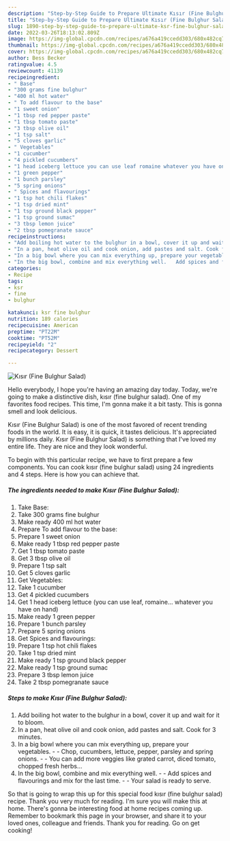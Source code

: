 ```yaml
---
description: "Step-by-Step Guide to Prepare Ultimate Kısır (Fine Bulghur Salad)"
title: "Step-by-Step Guide to Prepare Ultimate Kısır (Fine Bulghur Salad)"
slug: 1890-step-by-step-guide-to-prepare-ultimate-ksr-fine-bulghur-salad
date: 2022-03-26T18:13:02.809Z
image: https://img-global.cpcdn.com/recipes/a676a419ccedd303/680x482cq70/kisir-fine-bulghur-salad-recipe-main-photo.jpg
thumbnail: https://img-global.cpcdn.com/recipes/a676a419ccedd303/680x482cq70/kisir-fine-bulghur-salad-recipe-main-photo.jpg
cover: https://img-global.cpcdn.com/recipes/a676a419ccedd303/680x482cq70/kisir-fine-bulghur-salad-recipe-main-photo.jpg
author: Bess Becker
ratingvalue: 4.5
reviewcount: 41139
recipeingredient:
- " Base"
- "300 grams fine bulghur"
- "400 ml hot water"
- " To add flavour to the base"
- "1 sweet onion"
- "1 tbsp red pepper paste"
- "1 tbsp tomato paste"
- "3 tbsp olive oil"
- "1 tsp salt"
- "5 cloves garlic"
- " Vegetables"
- "1 cucumber"
- "4 pickled cucumbers"
- "1 head iceberg lettuce you can use leaf romaine whatever you have on hand"
- "1 green pepper"
- "1 bunch parsley"
- "5 spring onions"
- " Spices and flavourings"
- "1 tsp hot chili flakes"
- "1 tsp dried mint"
- "1 tsp ground black pepper"
- "1 tsp ground sumac"
- "3 tbsp lemon juice"
- "2 tbsp pomegranate sauce"
recipeinstructions:
- "Add boiling hot water to the bulghur in a bowl, cover it up and wait for it to bloom."
- "In a pan, heat olive oil and cook onion, add pastes and salt. Cook for 3 minutes."
- "In a big bowl where you can mix everything up, prepare your vegetables.   Chop, cucumbers, lettuce, pepper, parsley and spring onions.  You can add more veggies like grated carrot, diced tomato, chopped fresh herbs…"
- "In the big bowl, combine and mix everything well.   Add spices and flavourings and mix for the last time.  Your salad is ready to serve."
categories:
- Recipe
tags:
- ksr
- fine
- bulghur

katakunci: ksr fine bulghur 
nutrition: 189 calories
recipecuisine: American
preptime: "PT22M"
cooktime: "PT52M"
recipeyield: "2"
recipecategory: Dessert

---
```



![Kısır (Fine Bulghur Salad)](https://img-global.cpcdn.com/recipes/a676a419ccedd303/680x482cq70/kisir-fine-bulghur-salad-recipe-main-photo.jpg)

Hello everybody, I hope you're having an amazing day today. Today, we're going to make a distinctive dish, kısır (fine bulghur salad). One of my favorites food recipes. This time, I'm gonna make it a bit tasty. This is gonna smell and look delicious.



Kısır (Fine Bulghur Salad) is one of the most favored of recent trending foods in the world. It is easy, it is quick, it tastes delicious. It's appreciated by millions daily. Kısır (Fine Bulghur Salad) is something that I've loved my entire life. They are nice and they look wonderful.


To begin with this particular recipe, we have to first prepare a few components. You can cook kısır (fine bulghur salad) using 24 ingredients and 4 steps. Here is how you can achieve that.

<!--inarticleads1-->

##### The ingredients needed to make Kısır (Fine Bulghur Salad):

1. Take  Base:
1. Take 300 grams fine bulghur
1. Make ready 400 ml hot water
1. Prepare  To add flavour to the base:
1. Prepare 1 sweet onion
1. Make ready 1 tbsp red pepper paste
1. Get 1 tbsp tomato paste
1. Get 3 tbsp olive oil
1. Prepare 1 tsp salt
1. Get 5 cloves garlic
1. Get  Vegetables:
1. Take 1 cucumber
1. Get 4 pickled cucumbers
1. Get 1 head iceberg lettuce (you can use leaf, romaine… whatever you have on hand)
1. Make ready 1 green pepper
1. Prepare 1 bunch parsley
1. Prepare 5 spring onions
1. Get  Spices and flavourings:
1. Prepare 1 tsp hot chili flakes
1. Take 1 tsp dried mint
1. Make ready 1 tsp ground black pepper
1. Make ready 1 tsp ground sumac
1. Prepare 3 tbsp lemon juice
1. Take 2 tbsp pomegranate sauce




<!--inarticleads2-->

##### Steps to make Kısır (Fine Bulghur Salad):

1. Add boiling hot water to the bulghur in a bowl, cover it up and wait for it to bloom.
1. In a pan, heat olive oil and cook onion, add pastes and salt. Cook for 3 minutes.
1. In a big bowl where you can mix everything up, prepare your vegetables.  -  - Chop, cucumbers, lettuce, pepper, parsley and spring onions. -  - You can add more veggies like grated carrot, diced tomato, chopped fresh herbs…
1. In the big bowl, combine and mix everything well.  -  - Add spices and flavourings and mix for the last time. -  - Your salad is ready to serve.




So that is going to wrap this up for this special food kısır (fine bulghur salad) recipe. Thank you very much for reading. I'm sure you will make this at home. There's gonna be interesting food at home recipes coming up. Remember to bookmark this page in your browser, and share it to your loved ones, colleague and friends. Thank you for reading. Go on get cooking!
